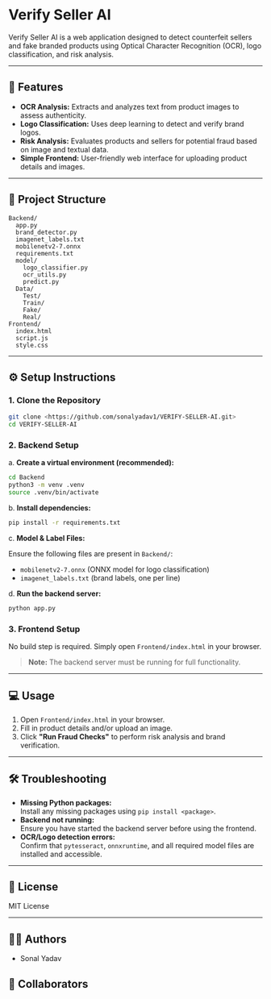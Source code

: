 # Verify Seller AI

Verify Seller AI is a web application designed to detect counterfeit sellers and fake branded products using Optical Character Recognition (OCR), logo classification, and risk analysis.

---

## 🚀 Features

- **OCR Analysis:** Extracts and analyzes text from product images to assess authenticity.
- **Logo Classification:** Uses deep learning to detect and verify brand logos.
- **Risk Analysis:** Evaluates products and sellers for potential fraud based on image and textual data.
- **Simple Frontend:** User-friendly web interface for uploading product details and images.

---

## 📂 Project Structure

```
Backend/
  app.py
  brand_detector.py
  imagenet_labels.txt
  mobilenetv2-7.onnx
  requirements.txt
  model/
    logo_classifier.py
    ocr_utils.py
    predict.py
  Data/
    Test/
    Train/
    Fake/
    Real/
Frontend/
  index.html
  script.js
  style.css
```

---

## ⚙️ Setup Instructions

### 1. Clone the Repository

```sh
git clone <https://github.com/sonalyadav1/VERIFY-SELLER-AI.git>
cd VERIFY-SELLER-AI
```

### 2. Backend Setup

a. **Create a virtual environment (recommended):**

```sh
cd Backend
python3 -m venv .venv
source .venv/bin/activate
```

b. **Install dependencies:**

```sh
pip install -r requirements.txt
```

c. **Model & Label Files:**

Ensure the following files are present in `Backend/`:
- `mobilenetv2-7.onnx` (ONNX model for logo classification)
- `imagenet_labels.txt` (brand labels, one per line)

d. **Run the backend server:**

```sh
python app.py
```

### 3. Frontend Setup

No build step is required. Simply open `Frontend/index.html` in your browser.

> **Note:** The backend server must be running for full functionality.

---

## 💻 Usage

1. Open `Frontend/index.html` in your browser.
2. Fill in product details and/or upload an image.
3. Click **"Run Fraud Checks"** to perform risk analysis and brand verification.

---

## 🛠 Troubleshooting

- **Missing Python packages:**  
  Install any missing packages using `pip install <package>`.
- **Backend not running:**  
  Ensure you have started the backend server before using the frontend.
- **OCR/Logo detection errors:**  
  Confirm that `pytesseract`, `onnxruntime`, and all required model files are installed and accessible.

---

## 📄 License

MIT License

---

## 👩‍💻 Authors

- Sonal Yadav

## 🤝 Collaborators

<!-- Add collaborator names here -->
